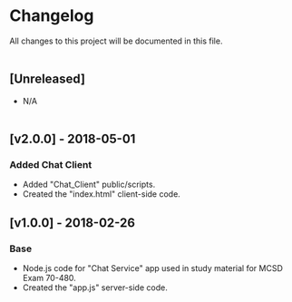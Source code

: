 # Changelog
All  changes to this project will be documented in this file.
<br/><br/>

## [Unreleased]
- N/A
<br/><br/>

## [v2.0.0] - 2018-05-01
### Added Chat Client
- Added "Chat_Client" public/scripts.
- Created the "index.html" client-side code.

## [v1.0.0] - 2018-02-26
### Base
- Node.js code for "Chat Service" app used in study material for MCSD Exam 70-480.
- Created the "app.js" server-side code.
